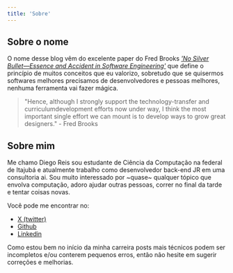 ```yaml
---
title: 'Sobre'
---
```



## Sobre o nome 

O nome desse blog vêm do excelente paper do Fred Brooks [_'No Silver Bullet—Essence and Accident in Software Engineering'_](https://www.cs.dartmouth.edu/~cs50/Reading/NoSilverBullet.pdf) que define o princípio de muitos conceitos que eu valorizo, sobretudo que se quisermos softwares melhores precisamos de desenvolvedores e pessoas melhores, nenhuma ferramenta vai fazer mágica.

> "Hence, although I strongly support the technology-transfer and curriculumdevelopment efforts now under way, I think the most important single effort we can mount is to develop ways to grow great designers."                                         - Fred Brooks

## Sobre mim

Me chamo Diego Reis sou estudante de Ciência da Computação na federal de Itajubá e atualmente trabalho como desenvolvedor back-end JR em uma consultoria ai. Sou muito interessado por ~quase~ qualquer tópico que envolva computação, adoro ajudar outras pessoas, correr no final da tarde e tentar coisas novas.

Você pode me encontrar no:

- [ X (twitter) ](https://x.com/el_yawd)
- [Github](https://github.com/diegoreis42)
- [Linkedin](https://www.linkedin.com/in/diegovarella/)

Como estou bem no início da minha carreira posts mais técnicos podem ser incompletos e/ou conterem pequenos erros, então não hesite em sugerir correções e melhorias.